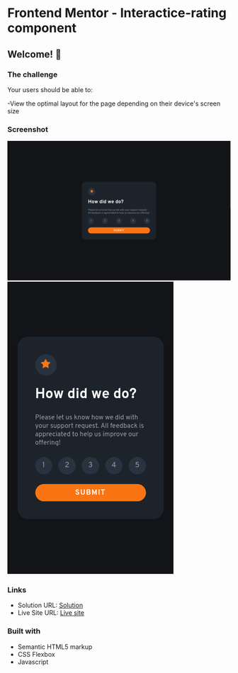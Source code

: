 # Frontend Mentor - Interactice-rating component

## Welcome! 👋

### The challenge

Your users should be able to:

-View the optimal layout for the page depending on their device's screen size

### Screenshot

![](./desktop-ss.png)
![](./mobile-ss.png)

### Links

- Solution URL: [Solution](https://www.frontendmentor.io/solutions/made-with-vanila-html-and-css-flexbox-and-media-quaries-7aVaa-FkjT)
- Live Site URL: [Live site](https://muazzy.github.io/interactive-rating-component-with-js/)

### Built with

- Semantic HTML5 markup
- CSS Flexbox
- Javascript